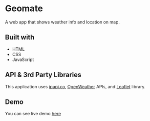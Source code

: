 # Geomate

A web app that shows weather info and location on map.

## Built with

- HTML
- CSS
- JavaScript

## API & 3rd Party Libraries

This application uses [ipapi.co](https://ipapi.co/), [OpenWeather](https://openweathermap.org/current) APIs, and [Leaflet](https://leafletjs.com/SlavaUkraini/) library.

## Demo

You can see live demo [here]()
